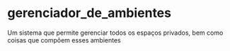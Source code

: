 # gerenciador_de_ambientes
Um sistema que permite gerenciar todos os espaços privados, bem como coisas que compõem esses ambientes
